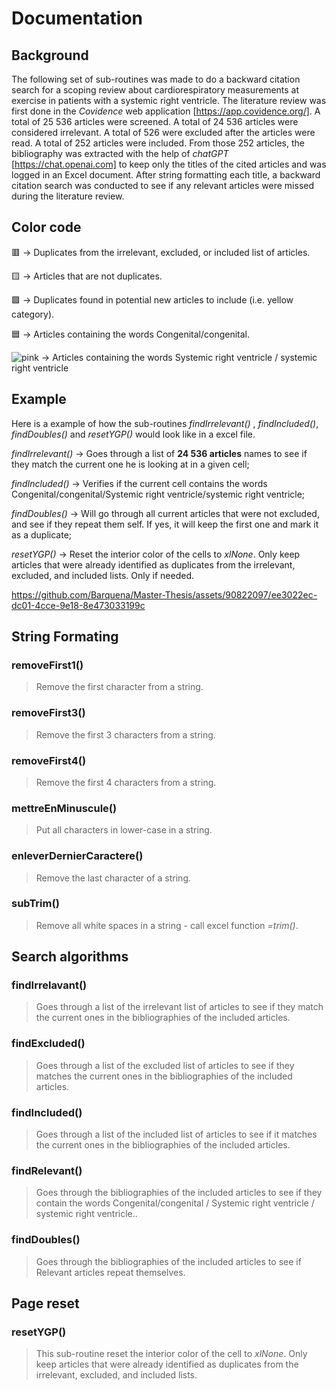 # Documentation

## Background
The following set of sub-routines was made to do a backward citation search for a scoping review about cardiorespiratory measurements at exercise in patients with a systemic right ventricle.
The literature review was first done in the *Covidence* web application [https://app.covidence.org/]. A total of 25 536 articles were screened. A total of 24 536 articles were considered irrelevant. A total of 526 were excluded after the articles were read. A total of 252 articles were included. From those 252 articles, the bibliography was extracted with the help of *chatGPT* [https://chat.openai.com] to keep only the titles of the cited articles and was logged in an Excel document. After string formatting each title, a backward citation search was conducted to see if any relevant articles were missed during the literature review.

## Color code
🟥 -> Duplicates from the irrelevant, excluded, or included list of articles.

🟨 -> Articles that are not duplicates.

🟪 -> Duplicates found in potential new articles to include (i.e. yellow category).

🟦 -> Articles containing the words Congenital/congenital.

![pink](https://github.com/Barquena/Master-Thesis/assets/90822097/d4a9d2be-9a87-4ee1-8da7-e1679b4acafe) -> Articles containing the words Systemic right ventricle / systemic right ventricle

## Example

Here is a example of how the sub-routines *findIrrelevant()* , *findIncluded()*, *findDoubles()* and *resetYGP()* would look like in a excel file.

*findIrrelevant()*  -> Goes through a list of **24 536 articles** names to see if they match the current one he is looking at in a given cell;

*findIncluded()*    -> Verifies if the current cell contains the words Congenital/congenital/Systemic right ventricle/systemic right ventricle;

*findDoubles()*     -> Will go through all current articles that were not excluded, and see if they repeat them self. If yes, it will keep the first one and mark it as a duplicate;

*resetYGP()*        -> Reset the interior color of the cells to *xlNone*. Only keep articles that were already identified as duplicates from the irrelevant, excluded, and included lists. Only if needed.

https://github.com/Barquena/Master-Thesis/assets/90822097/ee3022ec-dc01-4cce-9e18-8e473033199c

## String Formating
### removeFirst1()
> Remove the first character from a string.
### removeFirst3()
> Remove the first 3 characters from a string.
### removeFirst4()
> Remove the first 4 characters from a string.
### mettreEnMinuscule()
> Put all characters in lower-case in a string.
### enleverDernierCaractere()
> Remove the last character of a string.
### subTrim()
> Remove all white spaces in a string - call excel function *=trim()*.

## Search algorithms
### findIrrelavant()
> Goes through a list of the irrelevant list of articles to see if they match the current ones in the bibliographies of the included articles.
### findExcluded()
> Goes through a list of the excluded list of articles to see if they matches the current ones in the bibliographies of the included articles.
### findIncluded()
> Goes through a list of the included list of articles to see if it matches the current ones in the bibliographies of the included articles.
### findRelevant()
> Goes through the bibliographies of the included articles to see if they contain the words Congenital/congenital / Systemic right ventricle / systemic right ventricle..
### findDoubles()
> Goes through the bibliographies of the included articles to see if Relevant articles repeat themselves.

## Page reset
### resetYGP()
> This sub-routine reset the interior color of the cell to *xlNone*. Only keep articles that were already identified as duplicates from the irrelevant, excluded, and included lists.

